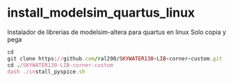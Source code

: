 # install_modelsim_quartus_linux
Instalador de librerias de modelsim-altera para quartus en linux
Solo copia y pega

```ruby
cd
git clone https://github.com/ral298/SKYWATER130-LIB-corner-custom.git
cd ./SKYWATER130-LIB-corner-custom
dash ./install_pyspice.sh
```
